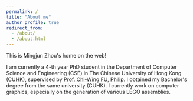 ```yaml
---
permalink: /
title: "About me"
author_profile: true
redirect_from: 
  - /about/
  - /about.html
---
```


This is Mingjun Zhou's home on the web!

I am currently a 4-th year PhD student in the Department of Computer Science
and Engineering (CSE) in The Chinese University of Hong Kong
([CUHK](https://www.cuhk.edu.hk/chinese/index.html)), supervised by [Prof.
Chi-Wing FU, Philip](https://www.cse.cuhk.edu.hk/~cwfu/). I obtained my
Bachelor's degree from the same university (CUHK). I currently work on computer
graphics, especially on the generation of various LEGO assemblies.
